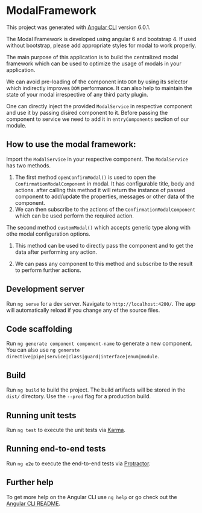 # ModalFramework

This project was generated with [Angular CLI](https://github.com/angular/angular-cli) version 6.0.1.

The Modal Framework is developed using angular 6 and bootstrap 4. If used without bootstrap, please add appropriate styles for modal to work properly.

The main purpose of this application is to build the centralized modal framework which can be used to optimize the usage of modals in your application. 

We can avoid pre-loading of the component into `DOM` by using its selector which indirectly improves `DOM` performance. It can also help to maintain the state of your modal irrespective of any third party plugin.

One can directly inject the provided `ModalService` in respective component and use it by passing disired component to it. Before passing the component to service we need to add it in `entryComponents` section of our module.

## How to use the modal framework:

Import the `ModalService` in your respective component. The `ModalService` has two methods.

1. The first method `openConfirmModal()` is used to open the `ConfirmationModalComponent` in modal. It has configurable title, body and actions. after calling this method it will return the instance of passed component to add/update the properties, messages or other data of the component.
2. We can then subscribe to the actions of the `ConfirmationModalComponent` which can be used perform the required action.

The second method `customModal()` which accepts generic type along with othe modal configuration options.

1. This method can be used to directly pass the component and to get the data after performing any action.

2. We can pass any component to this method and subscribe to the result to perform further actions. 

## Development server

Run `ng serve` for a dev server. Navigate to `http://localhost:4200/`. The app will automatically reload if you change any of the source files.

## Code scaffolding

Run `ng generate component component-name` to generate a new component. You can also use `ng generate directive|pipe|service|class|guard|interface|enum|module`.

## Build

Run `ng build` to build the project. The build artifacts will be stored in the `dist/` directory. Use the `--prod` flag for a production build.

## Running unit tests

Run `ng test` to execute the unit tests via [Karma](https://karma-runner.github.io).

## Running end-to-end tests

Run `ng e2e` to execute the end-to-end tests via [Protractor](http://www.protractortest.org/).

## Further help

To get more help on the Angular CLI use `ng help` or go check out the [Angular CLI README](https://github.com/angular/angular-cli/blob/master/README.md).
